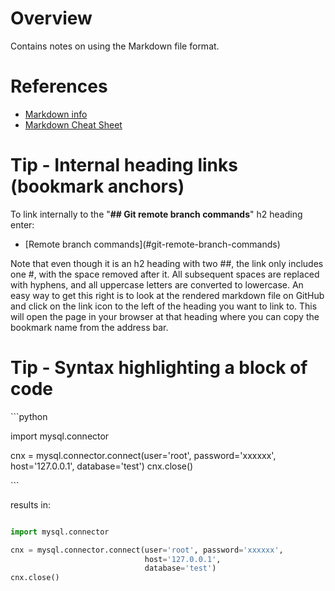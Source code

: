 # Overview

Contains notes on using the Markdown file format.

# References

* [Markdown info](https://guides.github.com/features/mastering-markdown/)
* [Markdown Cheat Sheet](https://github.com/adam-p/markdown-here/wiki/Markdown-Cheatsheet)

# Tip - Internal heading links (bookmark anchors)

To link internally to the "**## Git remote branch commands**" h2 heading enter:

* \[Remote branch commands\]\(#git-remote-branch-commands\)

Note that even though it is an h2 heading with two ##, the link only includes one #, with the space removed after it.  All subsequent spaces are replaced with hyphens, and all uppercase letters are converted to lowercase.  An easy way to get this right is to look at the rendered markdown file on GitHub and click on the link icon to the left of the heading you want to link to.  This will open the page in your browser at that heading where you can copy the bookmark name from the address bar.

# Tip - Syntax highlighting a block of code

\`\`\`python

import mysql.connector

cnx = mysql.connector.connect(user='root', password='xxxxxx',
                              host='127.0.0.1',
                              database='test')
cnx.close()

\`\`\`

results in:

```python

import mysql.connector

cnx = mysql.connector.connect(user='root', password='xxxxxx',
                              host='127.0.0.1',
                              database='test')
cnx.close()

```
